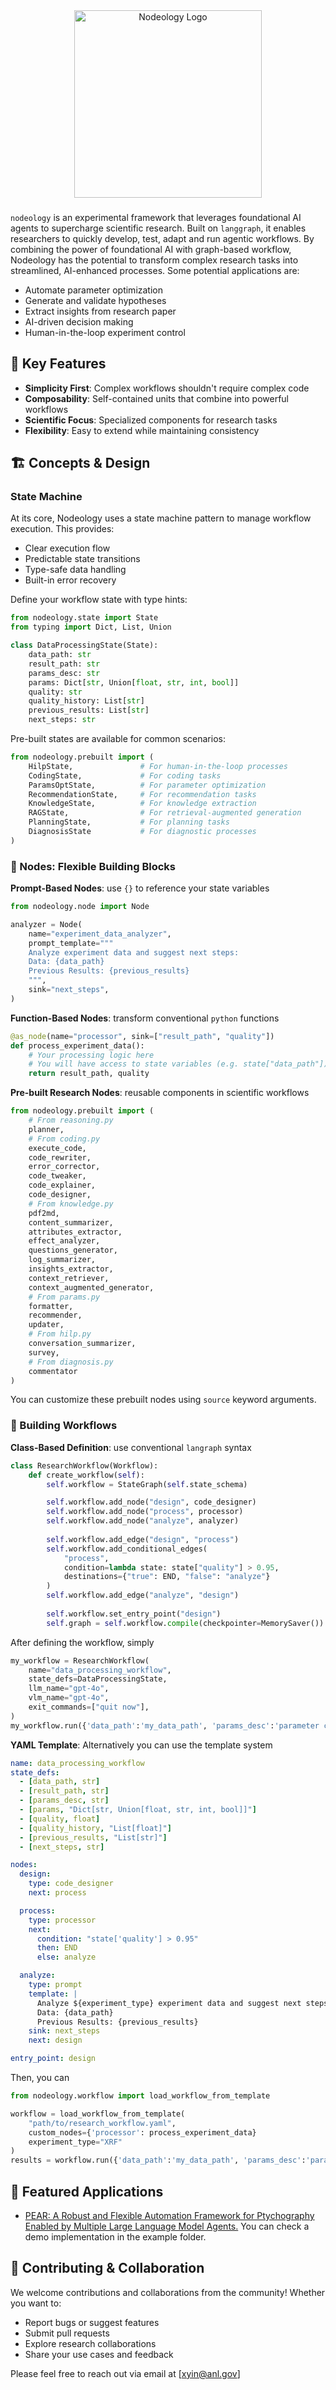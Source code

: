 <div align="center">
  <img src="assets/logo.png" alt="Nodeology Logo" width="300"/>
  <h3></h3>
</div>

`nodeology` is an experimental framework that leverages foundational AI agents to supercharge scientific research. Built on `langgraph`, it enables researchers to quickly develop, test, adapt and run agentic workflows. By combining the power of foundational AI with graph-based workflow, Nodeology has the potential to transform complex research tasks into streamlined, AI-enhanced processes. Some potential applications are:
- Automate parameter optimization
- Generate and validate hypotheses
- Extract insights from research paper
- AI-driven decision making
- Human-in-the-loop experiment control

## 🎯 Key Features

- **Simplicity First**: Complex workflows shouldn't require complex code
- **Composability**: Self-contained units that combine into powerful workflows
- **Scientific Focus**: Specialized components for research tasks
- **Flexibility**: Easy to extend while maintaining consistency

## 🏗️ Concepts & Design

### State Machine

At its core, Nodeology uses a state machine pattern to manage workflow execution. This provides:
- Clear execution flow
- Predictable state transitions
- Type-safe data handling
- Built-in error recovery

Define your workflow state with type hints:

```python
from nodeology.state import State
from typing import Dict, List, Union

class DataProcessingState(State):
    data_path: str
    result_path: str
    params_desc: str
    params: Dict[str, Union[float, str, int, bool]]
    quality: str
    quality_history: List[str]
    previous_results: List[str]
    next_steps: str
```

Pre-built states are available for common scenarios:
```python
from nodeology.prebuilt import (
    HilpState,               # For human-in-the-loop processes
    CodingState,             # For coding tasks
    ParamsOptState,          # For parameter optimization
    RecommendationState,     # For recommendation tasks
    KnowledgeState,          # For knowledge extraction
    RAGState,                # For retrieval-augmented generation
    PlanningState,           # For planning tasks
    DiagnosisState           # For diagnostic processes
)
```

### 🧩 Nodes: Flexible Building Blocks

**Prompt-Based Nodes**: use `{}` to reference your state variables
```python
from nodeology.node import Node

analyzer = Node(
    name="experiment_data_analyzer",
    prompt_template="""
    Analyze experiment data and suggest next steps:
    Data: {data_path}
    Previous Results: {previous_results}
    """,
    sink="next_steps",
)
```

**Function-Based Nodes**: transform conventional `python` functions
```python
@as_node(name="processor", sink=["result_path", "quality"])
def process_experiment_data():
    # Your processing logic here
    # You will have access to state variables (e.g. state["data_path"])
    return result_path, quality
```

**Pre-built Research Nodes**: reusable components in scientific workflows
```python
from nodeology.prebuilt import (
    # From reasoning.py
    planner,
    # From coding.py
    execute_code,
    code_rewriter,
    error_corrector,
    code_tweaker,
    code_explainer,
    code_designer,
    # From knowledge.py
    pdf2md,
    content_summarizer,
    attributes_extractor,
    effect_analyzer,
    questions_generator,
    log_summarizer,
    insights_extractor,
    context_retriever,
    context_augmented_generator,
    # From params.py
    formatter,
    recommender,
    updater,
    # From hilp.py
    conversation_summarizer,
    survey,
    # From diagnosis.py
    commentator
)
```
You can customize these prebuilt nodes using `source` keyword arguments.

### 🔄 Building Workflows

**Class-Based Definition**: use conventional `langraph` syntax
```python
class ResearchWorkflow(Workflow):
    def create_workflow(self):
        self.workflow = StateGraph(self.state_schema)

        self.workflow.add_node("design", code_designer)
        self.workflow.add_node("process", processor)
        self.workflow.add_node("analyze", analyzer)
        
        self.workflow.add_edge("design", "process")
        self.workflow.add_conditional_edges(
            "process",
            condition=lambda state: state["quality"] > 0.95,
            destinations={"true": END, "false": "analyze"}  
        ) 
        self.workflow.add_edge("analyze", "design")
        
        self.workflow.set_entry_point("design")
        self.graph = self.workflow.compile(checkpointer=MemorySaver())
```
After defining the workflow, simply
```python
my_workflow = ResearchWorkflow(
    name="data_processing_workflow",
    state_defs=DataProcessingState,
    llm_name="gpt-4o",
    vlm_name="gpt-4o",
    exit_commands=["quit now"],
)
my_workflow.run({'data_path':'my_data_path', 'params_desc':'parameter context'})
```

**YAML Template**: Alternatively you can use the template system
```yaml
name: data_processing_workflow
state_defs:
  - [data_path, str]
  - [result_path, str]
  - [params_desc, str]
  - [params, "Dict[str, Union[float, str, int, bool]]"]
  - [quality, float]
  - [quality_history, "List[float]"]
  - [previous_results, "List[str]"]
  - [next_steps, str]

nodes:
  design:
    type: code_designer
    next: process

  process:
    type: processor
    next:
      condition: "state['quality'] > 0.95"
      then: END
      else: analyze

  analyze:
    type: prompt
    template: |
      Analyze ${experiment_type} experiment data and suggest next steps:
      Data: {data_path}
      Previous Results: {previous_results}
    sink: next_steps
    next: design

entry_point: design
```
Then, you can 
```python
from nodeology.workflow import load_workflow_from_template

workflow = load_workflow_from_template(
    "path/to/research_workflow.yaml",
    custom_nodes={'processor': process_experiment_data}
    experiment_type="XRF"  
)
results = workflow.run({'data_path':'my_data_path', 'params_desc':'parameter context'})
```

## 🔬 Featured Applications

* [PEAR: A Robust and Flexible Automation Framework for Ptychography Enabled by Multiple Large Language Model Agents.](https://arxiv.org/abs/2410.09034) You can check a demo implementation in the example folder.


## 👥 Contributing & Collaboration

We welcome contributions and collaborations from the community! Whether you want to:
- Report bugs or suggest features
- Submit pull requests
- Explore research collaborations
- Share your use cases and feedback

Please feel free to reach out via email at [xyin@anl.gov]

